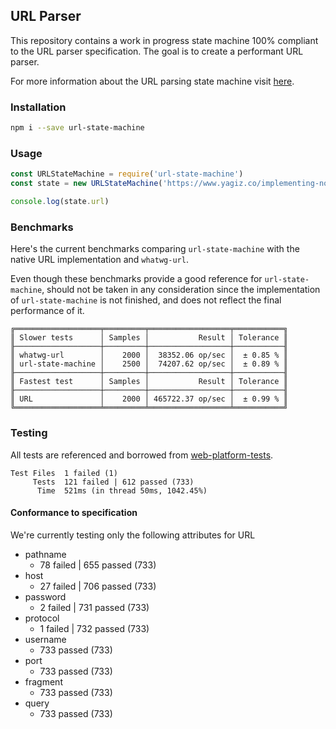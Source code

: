 ## URL Parser

This repository contains a work in progress state machine 100% compliant to the URL parser specification. The goal is to create a performant URL parser.

For more information about the URL parsing state machine visit [here](https://url.spec.whatwg.org/#url-parsing).

### Installation

```bash
npm i --save url-state-machine
```

### Usage

```javascript
const URLStateMachine = require('url-state-machine')
const state = new URLStateMachine('https://www.yagiz.co/implementing-node-js-url-parser-in-webassembly-with-rust/')

console.log(state.url)
```

### Benchmarks

Here's the current benchmarks comparing `url-state-machine` with the native URL implementation and `whatwg-url`. 

Even though these benchmarks provide a good reference for `url-state-machine`, should not be taken in any consideration since the implementation of `url-state-machine` is not finished, and does not reflect the final performance of it.

```
╔═══════════════════╤═════════╤══════════════════╤═══════════╗
║ Slower tests      │ Samples │           Result │ Tolerance ║
╟───────────────────┼─────────┼──────────────────┼───────────╢
║ whatwg-url        │    2000 │  38352.06 op/sec │  ± 0.85 % ║
║ url-state-machine │    2500 │  74207.62 op/sec │  ± 0.89 % ║
╟───────────────────┼─────────┼──────────────────┼───────────╢
║ Fastest test      │ Samples │           Result │ Tolerance ║
╟───────────────────┼─────────┼──────────────────┼───────────╢
║ URL               │    2000 │ 465722.37 op/sec │  ± 0.99 % ║
╚═══════════════════╧═════════╧══════════════════╧═══════════╝
```

### Testing

All tests are referenced and borrowed from [web-platform-tests](https://github.com/web-platform-tests/wpt/blob/master/url/resources/urltestdata.json).

```
Test Files  1 failed (1)
     Tests  121 failed | 612 passed (733)
      Time  521ms (in thread 50ms, 1042.45%)
```

#### Conformance to specification

We're currently testing only the following attributes for URL

- pathname
  - 78 failed | 655 passed (733)
- host
  - 27 failed | 706 passed (733)
- password
  - 2 failed | 731 passed (733)
- protocol
  - 1 failed | 732 passed (733)
- username
  - 733 passed (733)
- port
  - 733 passed (733)
- fragment
  - 733 passed (733)
- query
  - 733 passed (733)
